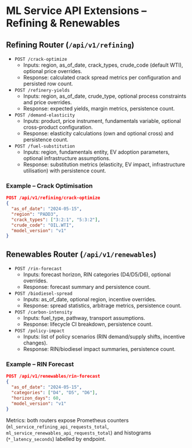 # ML Service API Extensions – Refining & Renewables

## Refining Router (`/api/v1/refining`)

- `POST /crack-optimize`
  - Inputs: region, as_of_date, crack_types, crude_code (default WTI), optional price overrides.
  - Response: calculated crack spread metrics per configuration and persisted row count.
- `POST /refinery-yields`
  - Inputs: region, as_of_date, crude_type, optional process constraints and price overrides.
  - Response: expected yields, margin metrics, persistence count.
- `POST /demand-elasticity`
  - Inputs: product, price instrument, fundamentals variable, optional cross-product configuration.
  - Response: elasticity calculations (own and optional cross) and persistence count.
- `POST /fuel-substitution`
  - Inputs: region, fundamentals entity, EV adoption parameters, optional infrastructure assumptions.
  - Response: substitution metrics (elasticity, EV impact, infrastructure utilisation) with persistence count.

### Example – Crack Optimisation

```json
POST /api/v1/refining/crack-optimize
{
  "as_of_date": "2024-05-15",
  "region": "PADD3",
  "crack_types": ["3:2:1", "5:3:2"],
  "crude_code": "OIL.WTI",
  "model_version": "v1"
}
```

## Renewables Router (`/api/v1/renewables`)

- `POST /rin-forecast`
  - Inputs: forecast horizon, RIN categories (D4/D5/D6), optional overrides.
  - Response: forecast summary and persistence count.
- `POST /biodiesel-spread`
  - Inputs: as_of_date, optional region, incentive overrides.
  - Response: spread statistics, arbitrage metrics, persistence count.
- `POST /carbon-intensity`
  - Inputs: fuel_type, pathway, transport assumptions.
  - Response: lifecycle CI breakdown, persistence count.
- `POST /policy-impact`
  - Inputs: list of policy scenarios (RIN demand/supply shifts, incentive changes).
  - Response: RIN/biodiesel impact summaries, persistence count.

### Example – RIN Forecast

```json
POST /api/v1/renewables/rin-forecast
{
  "as_of_date": "2024-05-15",
  "categories": ["D4", "D5", "D6"],
  "horizon_days": 60,
  "model_version": "v1"
}
```

Metrics: both routers expose Prometheus counters (`ml_service_refining_api_requests_total`, `ml_service_renewables_api_requests_total`) and histograms (`*_latency_seconds`) labelled by endpoint.

